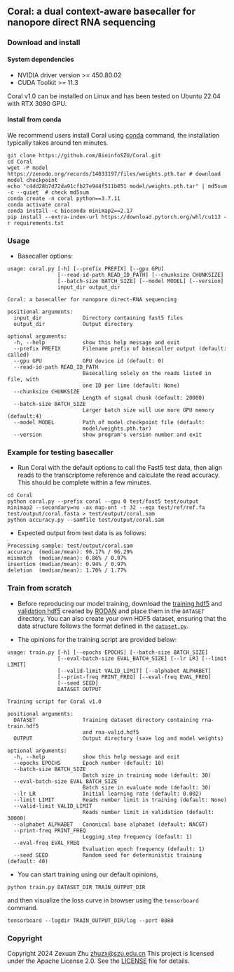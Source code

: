 ## Coral: a dual context-aware basecaller for nanopore direct RNA sequencing

### Download and install

#### System dependencies
- NVIDIA driver version >= 450.80.02
- CUDA Toolkit >= 11.3

Coral v1.0 can be installed on Linux and has been tested on Ubuntu 22.04 with RTX 3090 GPU.

#### Install from conda
We recommend users install Coral using [conda](https://www.anaconda.com/download/success) command, the installation typically takes around ten minutes.
```shell
git clone https://github.com/BioinfoSZU/Coral.git
cd Coral
wget -P model https://zenodo.org/records/14033197/files/weights.pth.tar # download model checkpoint
echo "c4dd28b7d72da91cfb27e944f511b851 model/weights.pth.tar" | md5sum -c --quiet  # check md5sum
conda create -n coral python==3.7.11
conda activate coral
conda install -c bioconda minimap2==2.17
pip install --extra-index-url https://download.pytorch.org/whl/cu113 -r requirements.txt 
```

### Usage
- Basecaller options:
```text
usage: coral.py [-h] [--prefix PREFIX] [--gpu GPU]
                [--read-id-path READ_ID_PATH] [--chunksize CHUNKSIZE]
                [--batch-size BATCH_SIZE] [--model MODEL] [--version]
                input_dir output_dir

Coral: a basecaller for nanopore direct-RNA sequencing

positional arguments:
  input_dir             Directory containing fast5 files
  output_dir            Output directory

optional arguments:
  -h, --help            show this help message and exit
  --prefix PREFIX       Filename prefix of basecaller output (default: called)
  --gpu GPU             GPU device id (default: 0)
  --read-id-path READ_ID_PATH
                        Basecalling solely on the reads listed in file, with
                        one ID per line (default: None)
  --chunksize CHUNKSIZE
                        Length of signal chunk (default: 20000)
  --batch-size BATCH_SIZE
                        Larger batch size will use more GPU memory (default:4)
  --model MODEL         Path of model checkpoint file (default:
                        model/weights.pth.tar)
  --version             show program's version number and exit
```

### Example for testing basecaller
- Run Coral with the default options to call the Fast5 test data, then align reads to the transcriptome reference 
and calculate the read accuracy. This should be complete within a few minutes.
```shell
cd Coral
python coral.py --prefix coral --gpu 0 test/fast5 test/output 
minimap2 --secondary=no -ax map-ont -t 32 --eqx test/ref/ref.fa test/output/coral.fasta > test/output/coral.sam 
python accuracy.py --samfile test/output/coral.sam
```

- Expected output from test data is as follows: 
```text 
Processing sample: test/output/coral.sam
accuracy  (median/mean): 96.17% / 96.29%
mismatch  (median/mean): 0.86% / 0.97%
insertion (median/mean): 0.94% / 0.97%
deletion  (median/mean): 1.70% / 1.77%
```

### Train from scratch
- Before reproducing our model training, download the [training hdf5](https://zenodo.org/records/4556951/files/rna-train.hdf5?download=1) 
and [validation hdf5](https://zenodo.org/records/4556951/files/rna-valid.hdf5?download=1) created by [RODAN](https://github.com/biodlab/RODAN) 
and place them in the `DATASET` directory. You can also create your own HDF5 dataset, ensuring that the data structure
follows the format defined in the [`dataset.py`](./dataset.py). 

- The opinions for the training script are provided below:
```text
usage: train.py [-h] [--epochs EPOCHS] [--batch-size BATCH_SIZE]
                [--eval-batch-size EVAL_BATCH_SIZE] [--lr LR] [--limit LIMIT]
                [--valid-limit VALID_LIMIT] [--alphabet ALPHABET]
                [--print-freq PRINT_FREQ] [--eval-freq EVAL_FREQ]
                [--seed SEED]
                DATASET OUTPUT

Training script for Coral v1.0

positional arguments:
  DATASET               Training dataset directory containing rna-train.hdf5
                        and rna-valid.hdf5
  OUTPUT                Output directory (save log and model weights)

optional arguments:
  -h, --help            show this help message and exit
  --epochs EPOCHS       Epoch number (default: 18)
  --batch-size BATCH_SIZE
                        Batch size in training mode (default: 30)
  --eval-batch-size EVAL_BATCH_SIZE
                        Batch size in evaluate mode (default: 30)
  --lr LR               Initial learning rate (default: 0.002)
  --limit LIMIT         Reads number limit in training (default: None)
  --valid-limit VALID_LIMIT
                        Reads number limit in validation (default: 30000)
  --alphabet ALPHABET   Canonical base alphabet (default: NACGT)
  --print-freq PRINT_FREQ
                        Logging step frequency (default: 1)
  --eval-freq EVAL_FREQ
                        Evaluation epoch frequency (default: 1)
  --seed SEED           Random seed for deterministic training (default: 40)

```

- You can start training using our default opinions,
```shell
python train.py DATASET_DIR TRAIN_OUTPUT_DIR
```
and then visualize the loss curve in browser using the `tensorboard` command.
```shell 
tensorboard --logdir TRAIN_OUTPUT_DIR/log --port 8080 
```

### Copyright
Copyright 2024 Zexuan Zhu <zhuzx@szu.edu.cn>
This project is licensed under the Apache License 2.0. See the [LICENSE](./LICENSE) file for details.
